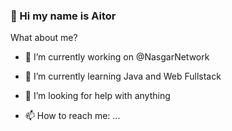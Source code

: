 ### 👋 Hi my name is Aitor

<!--
**Aitooor/Aitooor** is a ✨ _special_ ✨ repository because its `README.md` (this file) appears on your GitHub profile.
-->
What about me?

- 🔭 I’m currently working on @NasgarNetwork

- 🌱 I’m currently learning Java and Web Fullstack

- 🤔 I’m looking for help with anything

- 📫 How to reach me: ...
